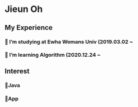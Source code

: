 # Jieun Oh

## My Experience
### 🌱 I’m studying at Ewha Womans Univ (2019.03.02 ~
### 🌱 I’m learning Algorithm (2020.12.24 ~


## Interest
### 🌱Java
### 🌱App

